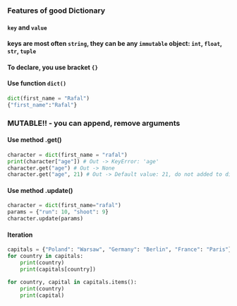### Features of good Dictionary

#### `key` and `value`

#### keys are most often `string`, they can be any `immutable` object: `int`, `float`, `str`, `tuple`

#### To declare, you use bracket `{}`
#### Use function `dict()` 
```python
dict(first_name = "Rafal")
{"first_name":"Rafal"}
```

### MUTABLE!! - you can append, remove arguments

#### Use method .get()
```python
character = dict(first_name = "rafal")
print(character["age"]) # Out -> KeyError: 'age'
character.get("age") # Out -> None
character.get("age", 21) # Out -> Default value: 21, do not added to dict, but only returned
```

#### Use method .update()
```python
character = dict(first_name="rafal")
params = {"run": 10, "shoot": 9}
character.update(params)
```

#### Iteration
```python
capitals = {"Poland": "Warsaw", "Germany": "Berlin", "France": "Paris"}
for country in capitals:
    print(country)
    print(capitals[country])

for country, capital in capitals.items():
    print(country)
    print(capital)
```
